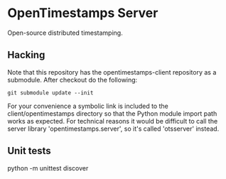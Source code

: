 OpenTimestamps Server
=====================

Open-source distributed timestamping.


Hacking
-------

Note that this repository has the opentimestamps-client repository as a
submodule. After checkout do the following:

    git submodule update --init

For your convenience a symbolic link is included to the client/opentimestamps
directory so that the Python module import path works as expected. For
technical reasons it would be difficult to call the server library
'opentimestamps.server', so it's called 'otsserver' instead.

Unit tests
----------

python -m unittest discover
